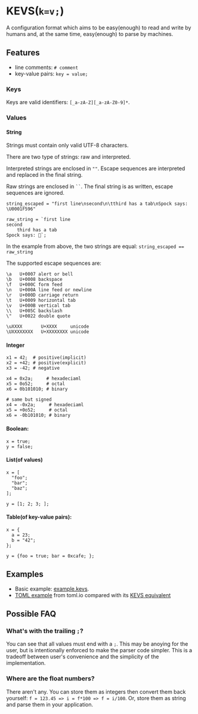 # KEVS(`k=v;`)

A configuration format which aims to be easy(enough) to read and write by humans and, at the same time, easy(enough) to parse by machines.

## Features

- line comments: `# comment`
- key-value pairs: `key = value;`

### Keys

Keys are valid identifiers: `[_a-zA-Z][_a-zA-Z0-9]*`.

### Values

#### String

Strings must contain only valid UTF-8 characters.

There are two type of strings: raw and interpreted.

Interpreted strings are enclosed in `""`.
Escape sequences are interpreted and replaced in the final string.

Raw strings are enclosed in ` `` `.
The final string is as written, escape sequences are ignored.

```
string_escaped = "first line\nsecond\n\tthird has a tab\nSpock says: \U0001F596"

raw_string = `first line
second
    third has a tab
Spock says: 🖖`;
```

In the example from above, the two strings are equal: `string_escaped == raw_string`

The supported escape sequences are:

```
\a   U+0007 alert or bell
\b   U+0008 backspace
\f   U+000C form feed
\n   U+000A line feed or newline
\r   U+000D carriage return
\t   U+0009 horizontal tab
\v   U+000B vertical tab
\\   U+005C backslash
\"   U+0022 double quote

\uXXXX       U+XXXX     unicode
\UXXXXXXXX   U+XXXXXXXX unicode
```

#### Integer

```
x1 = 42;  # positive(implicit)
x2 = +42; # positive(explicit)
x3 = -42; # negative

x4 = 0x2a;     # hexadeciaml
x5 = 0o52;     # octal
x6 = 0b101010; # binary

# same but signed
x4 = -0x2a;     # hexadeciaml
x5 = +0o52;     # octal
x6 = -0b101010; # binary
```

#### Boolean:

```
x = true;
y = false;
```

#### List(of values)

```
x = [
  "foo";
  "bar";
  "baz";
];

y = [1; 2; 3; ];
```

#### Table(of key-value pairs):

```
x = {
  a = 23;
  b = "42";
};

y = {foo = true; bar = 0xcafe; };
```

## Examples

- Basic example: [example.kevs](./examples/example.kevs).
- [TOML example](./examples/toml.toml) from toml.io compared with its [KEVS equivalent](./examples/toml.kevs)

## Possible FAQ

### What's with the trailing `;`?

You can see that all values must end with a `;`.
This may be anoying for the user, but is intentionally enforced to make the parser code simpler.
This is a tradeoff between user's convenience and the simplicity of the implementation.

### Where are the float numbers?

There aren't any.
You can store them as integers then convert them back yourself: `f = 123.45 => i = f*100 => f = i/100`.
Or, store them as string and parse them in your application.

